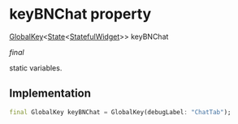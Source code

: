


# keyBNChat property







[GlobalKey](https://api.flutter.dev/flutter/widgets/GlobalKey-class.html)&lt;[State](https://api.flutter.dev/flutter/widgets/State-class.html)&lt;[StatefulWidget](https://api.flutter.dev/flutter/widgets/StatefulWidget-class.html)>> keyBNChat
  
_<span class="feature">final</span>_



<p>static variables.</p>



## Implementation

```dart
final GlobalKey keyBNChat = GlobalKey(debugLabel: "ChatTab");
```








